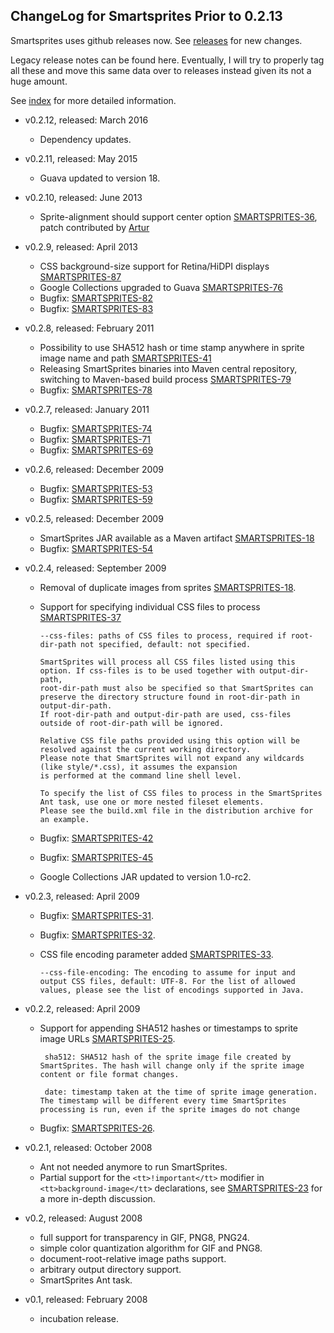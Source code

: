 ## ChangeLog for Smartsprites Prior to 0.2.13 ##

Smartsprites uses github releases now.  See [releases](https://github.com/hazendaz/smartsprites/releases) for new changes.

Legacy release notes can be found here.  Eventually, I will try to properly tag all these and move this same data over to releases instead given its not a huge amount.

See [index](https://hazendaz.github.io/smartsprites/website/index.html) for more detailed information.

- v0.2.12, released: March 2016

    - Dependency updates.

- v0.2.11, released: May 2015

    - Guava updated to version 18.

- v0.2.10, released: June 2013

    - Sprite-alignment should support center option [SMARTSPRITES-36](https://issues.carrot2.org/browse/SMARTSPRITES-36), patch contributed by [Artur](https://github.com/Artur-)

- v0.2.9, released: April 2013

    - CSS background-size support for Retina/HiDPI displays [SMARTSPRITES-87](https://issues.carrot2.org/browse/SMARTSPRITES-87)
    - Google Collections upgraded to Guava [SMARTSPRITES-76](https://issues.carrot2.org/browse/SMARTSPRITES-76)
    - Bugfix: [SMARTSPRITES-82](https://issues.carrot2.org/browse/SMARTSPRITES-82)
    - Bugfix: [SMARTSPRITES-83](https://issues.carrot2.org/browse/SMARTSPRITES-83)

- v0.2.8, released: February 2011

    - Possibility to use SHA512 hash or time stamp anywhere in sprite image name and path [SMARTSPRITES-41](https://issues.carrot2.org/browse/SMARTSPRITES-41)
    - Releasing SmartSprites binaries into Maven central repository, switching to Maven-based build process [SMARTSPRITES-79](https://issues.carrot2.org/browse/SMARTSPRITES-79)
    - Bugfix: [SMARTSPRITES-78](https://issues.carrot2.org/browse/SMARTSPRITES-78)

- v0.2.7, released: January 2011

    - Bugfix: [SMARTSPRITES-74](https://issues.carrot2.org/browse/SMARTSPRITES-74)
    - Bugfix: [SMARTSPRITES-71](https://issues.carrot2.org/browse/SMARTSPRITES-71)
    - Bugfix: [SMARTSPRITES-69](https://issues.carrot2.org/browse/SMARTSPRITES-69)


- v0.2.6, released: December 2009

    - Bugfix: [SMARTSPRITES-53](https://issues.carrot2.org/browse/SMARTSPRITES-53)
    - Bugfix: [SMARTSPRITES-59](https://issues.carrot2.org/browse/SMARTSPRITES-59)
      

- v0.2.5, released: December 2009

    - SmartSprites JAR available as a Maven artifact [SMARTSPRITES-18](https://issues.carrot2.org/browse/SMARTSPRITES-49)
    - Bugfix: [SMARTSPRITES-54](https://issues.carrot2.org/browse/SMARTSPRITES-54)

- v0.2.4, released: September 2009

    - Removal of duplicate images from sprites [SMARTSPRITES-18](https://issues.carrot2.org/browse/SMARTSPRITES-18).
    - Support for specifying individual CSS files to process [SMARTSPRITES-37](https://issues.carrot2.org/browse/SMARTSPRITES-37)

        ```
        --css-files: paths of CSS files to process, required if root-dir-path not specified, default: not specified.

        SmartSprites will process all CSS files listed using this option. If css-files is to be used together with output-dir-path,
        root-dir-path must also be specified so that SmartSprites can preserve the directory structure found in root-dir-path in output-dir-path.
        If root-dir-path and output-dir-path are used, css-files outside of root-dir-path will be ignored.

        Relative CSS file paths provided using this option will be resolved against the current working directory.
        Please note that SmartSprites will not expand any wildcards (like style/*.css), it assumes the expansion
        is performed at the command line shell level.

        To specify the list of CSS files to process in the SmartSprites Ant task, use one or more nested fileset elements.
        Please see the build.xml file in the distribution archive for an example.
        ```

    - Bugfix: [SMARTSPRITES-42](https://issues.carrot2.org/browse/SMARTSPRITES-42)
    - Bugfix: [SMARTSPRITES-45](https://issues.carrot2.org/browse/SMARTSPRITES-45)
    - Google Collections JAR updated to version 1.0-rc2.

- v0.2.3, released: April 2009

    - Bugfix: [SMARTSPRITES-31](https://issues.carrot2.org/browse/SMARTSPRITES-31).
    - Bugfix: [SMARTSPRITES-32](https://issues.carrot2.org/browse/SMARTSPRITES-32).
    - CSS file encoding parameter added [SMARTSPRITES-33](https://issues.carrot2.org/browse/SMARTSPRITES-33).

        ```--css-file-encoding: The encoding to assume for input and output CSS files, default: UTF-8. For the list of allowed values, please see the list of encodings supported in Java.```

- v0.2.2, released: April 2009

    - Support for appending SHA512 hashes or timestamps to sprite image URLs [SMARTSPRITES-25](https://issues.carrot2.org/browse/SMARTSPRITES-25).

        ```
         sha512: SHA512 hash of the sprite image file created by SmartSprites. The hash will change only if the sprite image content or file format changes.

         date: timestamp taken at the time of sprite image generation. The timestamp will be different every time SmartSprites processing is run, even if the sprite images do not change 
         ```

    - Bugfix: [SMARTSPRITES-26](https://issues.carrot2.org/browse/SMARTSPRITES-26).


- v0.2.1, released: October 2008

    - Ant not needed anymore to run SmartSprites.
    - Partial support for the ```<tt>!important</tt>``` modifier in ```<tt>background-image</tt>``` declarations, see [SMARTSPRITES-23](https://issues.carrot2.org/browse/SMARTSPRITES-23?focusedCommentId=10914#action_10914) for a more in-depth discussion.

- v0.2, released: August 2008

    - full support for transparency in GIF, PNG8, PNG24.
    - simple color quantization algorithm for GIF and PNG8.
    - document-root-relative image paths support.
    - arbitrary output directory support.
    - SmartSprites Ant task.

- v0.1, released: February 2008

    - incubation release.
